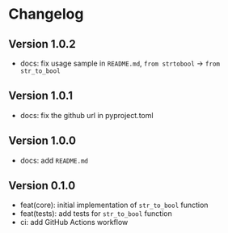 # Changelog

## Version 1.0.2

- docs: fix usage sample in `README.md`, `from strtobool` -> `from str_to_bool`

## Version 1.0.1

- docs: fix the github url in pyproject.toml

## Version 1.0.0

- docs: add `README.md`

## Version 0.1.0

- feat(core): initial implementation of `str_to_bool` function
- feat(tests): add tests for `str_to_bool` function
- ci: add GitHub Actions workflow
